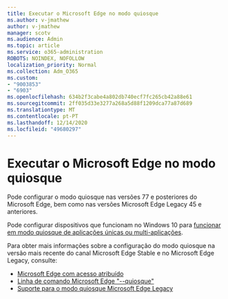 ```yaml
---
title: Executar o Microsoft Edge no modo quiosque
ms.author: v-jmathew
author: v-jmathew
manager: scotv
ms.audience: Admin
ms.topic: article
ms.service: o365-administration
ROBOTS: NOINDEX, NOFOLLOW
localization_priority: Normal
ms.collection: Adm_O365
ms.custom:
- "9003853"
- "6903"
ms.openlocfilehash: 634b2f3cabe4a802db740ecf7fc265cb42a88e61
ms.sourcegitcommit: 2ff035d33e3277a268a5d88f1209dca77a87d689
ms.translationtype: MT
ms.contentlocale: pt-PT
ms.lasthandoff: 12/14/2020
ms.locfileid: "49680297"
---
```

# <a name="run-microsoft-edge-in-kiosk-mode"></a>Executar o Microsoft Edge no modo quiosque

Pode configurar o modo quiosque nas versões 77 e posteriores do Microsoft Edge, bem como nas versões Microsoft Edge Legacy 45 e anteriores.

Pode configurar dispositivos que funcionam no Windows 10 para [funcionar em modo quiosque de aplicações únicas ou multi-aplicações](https://go.microsoft.com/fwlink/?linkid=2133659).

Para obter mais informações sobre a configuração do modo quiosque na versão mais recente do canal Microsoft Edge Stable e no Microsoft Edge Legacy, consulte:

- [Microsoft Edge com acesso atribuído](https://go.microsoft.com/fwlink/?linkid=2133494)
- [Linha de comando Microsoft Edge "--quiosque"](https://go.microsoft.com/fwlink/?linkid=2133724)
- [Suporte para o modo quiosque Microsoft Edge Legacy](https://go.microsoft.com/fwlink/?linkid=2133725)
